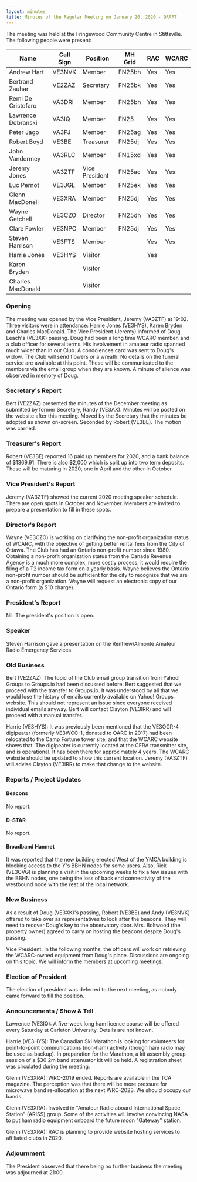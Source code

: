 ```yaml
---
layout: minutes
title: Minutes of the Regular Meeting on January 20, 2020 - DRAFT
---
```


The meeting was held at  the Fringewood Community Centre in Stittsville.
The following people were present:

| Name                   | Call Sign  | Position         | MH Grid | RAC | WCARC |
|------------------------|------------|------------------|---------|-----|-------|
| Andrew Hart            | VE3NVK     | Member           | FN25bh  | Yes | Yes   |
| Bertrand Zauhar        | VE2ZAZ     | Secretary        | FN25bk  | Yes | Yes   |
| Remi De Cristofaro     | VA3DRI     | Member           | FN25bh  | Yes | Yes   |
| Lawrence Dobranski     | VA3IQ      | Member           | FN25    | Yes | Yes   |
| Peter Jago             | VA3PJ      | Member           | FN25ag  | Yes | Yes   |
| Robert Boyd            | VE3BE      | Treasurer        | FN25dj  | Yes | Yes   |
| John Vandermey         | VA3RLC     | Member           | FN15xd  | Yes | Yes   |
| Jeremy Jones           | VA3ZTF     | Vice President   | FN25ac  | Yes | Yes   |
| Luc Pernot             | VE3JGL     | Member           | FN25ek  | Yes | Yes   |
| Glenn MacDonell        | VE3XRA     | Member           | FN25dj  | Yes | Yes   |
| Wayne Getchell         | VE3CZO     | Director         | FN25dh  | Yes | Yes   |
| Clare Fowler           | VE3NPC     | Member           | FN25dj  | Yes | Yes   |
| Steven Harrison        | VE3FTS     | Member           |         | Yes | Yes   |
| Harrie Jones           | VE3HYS     | Visitor          |         | Yes |       |
| Karen Bryden           |            | Visitor          |         |     |       |
| Charles MacDonald      |            | Visitor          |         |     |       |


### Opening

The meeting was opened by the Vice President, Jeremy (VA3ZTF) at 19:02.
Three visitors were in attendance: Harrie Jones (VE3HYS), Karen Bryden and Charles MacDonald.
The Vice President (Jeremy) informed of Doug Leach's (VE3XK) passing. Doug had been a long time WCARC member, and a club officer for several terms. His involvement in amateur radio spanned much wider than in our Club. A condolences card was sent to Doug's widow. The Club will send flowers or a wreath. No details on the funeral service are available at this point. These will be communicated to the members via the email group when they are known. A minute of silence was observed in memory of Doug.

### Secretary's Report

Bert (VE2ZAZ) presented the minutes of the December meeting as submitted by former Secretary, Randy (VE3AX). Minutes will be posted on the website after this meeting. Moved by the Secretary that the minutes be adopted as shown on-screen. Seconded by Robert (VE3BE). The motion was carried.

### Treasurer's Report

Robert (VE3BE) reported 16 paid up members for 2020, and a bank balance of $1369.91.
There is also $2,000 which is split up into two term deposits. These will be maturing in 2020, one in April and the other in October.

### Vice President's Report

Jeremy (VA3ZTF) showed the current 2020 meeting speaker schedule.  There are open spots in October and November. Members are invited to prepare a presentation to fill in these spots.

### Director's Report

Wayne (VE3CZO) is working on clarifying the non-profit organization status of WCARC, with the objective of getting better rental fees from the City of Ottawa. The Club has had an Ontario non-profit number since 1980. Obtaining a non-profit organization status from the Canada Revenue Agency is a much more complex, more costly process; it would require the filing of a T2 income tax form on a yearly basis. Wayne believes the Ontario non-profit number should be sufficient for the city to recognize that we are a non-profit organization. Wayne will request an electronic copy of our Ontario form (a $10 charge).

### President's Report

Nil. The president's position is open.

### Speaker

Steven Harrison gave a presentation on the Renfrew/Almonte Amateur Radio Emergency Services.

### Old Business

Bert (VE2ZAZ): The topic of the Club email group transition from Yahoo! Groups to Groups.io had been discussed before. Bert suggested that we proceed with the transfer to Groups.io. It was understood by all that we would lose the history of emails currently available on Yahoo! Groups website. This should not represent an issue since everyone received individual emails anyway. Bert will contact Clayton (VE3IRR) and will proceed with a manual transfer.

Harrie (VE3HYS): It was previously been mentioned that the VE3OCR-4 digipeater (formerly VE3WCC-1, donated to OARC in 2017) had been relocated to the Camp Fortune tower site, and that the WCARC website shows that. The digipeater is currently located at the CFRA transmitter site, and is operational. It has been there for approximately 4 years. The WCARC website should be updated to show this current location. Jeremy (VA3ZTF) will advise Clayton (VE3IRR) to make that change to the website.

### Reports / Project Updates

#### Beacons

No report.

#### D-STAR

No report.

#### Broadband Hamnet

It was reported that the new building erected West of the YMCA building is blocking access to the Y's BBHN nodes for some users. Also, Rick (VE3CVG) is planning a visit in the upcoming weeks to fix a few issues with the BBHN nodes, one being the loss of back end connectivity of the westbound node with the rest of the local network.

### New Business

As a result of Doug (VE3XK)'s passing, Robert (VE3BE) and Andy (VE3NVK) offered to take over as representatives to look after the beacons. They will need to recover Doug's key to the observatory door. Mrs. Boltwood (the property owner) agreed to carry on hosting the beacons despite Doug's passing.

Vice President: In the following months, the officers will work on retrieving the WCARC-owned equipment from Doug's place. Discussions are ongoing on this topic. We will inform the members at upcoming meetings.

### Election of President

The election of president was deferred to the next meeting, as nobody came forward to fill the position.

### Announcements / Show & Tell

Lawrence (VE3IQ): A five-week long ham licence course will be offered every Saturday at Carleton University. Details are not known.

Harrie (VE3HYS): The Canadian Ski Marathon is looking for volunteers for point-to-point communications (non-ham) activity (though ham radio may be used as backup). In preparation for the Marathon, a kit assembly group session of a $30 2m band attenuator kit will be held. A registration sheet was circulated during the meeting.

Glenn (VE3XRA): WRC-2019 ended. Reports are available in the TCA magazine. The perception was that there will be more pressure for microwave band re-allocation at the next WRC-2023. We should occupy our bands.

Glenn (VE3XRA): Involved in "Amateur Radio aboard International Space Station" (ARISS) group. Some of the activities will involve convincing NASA to put ham radio equipment onboard the future moon "Gateway" station.

Glenn (VE3XRA): RAC is planning to provide website hosting services to affiliated clubs in 2020.

### Adjournment

The President observed that there being no further business the meeting was adjourned at 21:00.
